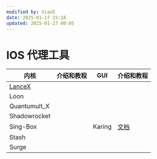 ```yaml
---
modified by: XiaoE
date: 2025-01-17 15:18
updated: 2025-01-27 00:05
---
```

# IOS 代理工具

| 内核                                          | 介绍和教程 | GUI    | 介绍和教程                     |
| ------------------------------------------- | ----- | ------ | ------------------------- |
| [LanceX](https://shadowboat.app/lancexapp/) |       |        |                           |
| Loon                                        |       |        |                           |
| Quantumult_X                                |       |        |                           |
| Shadowrocket                                |       |        |                           |
| Sing-Box                                    |       | Karing | [文档](https://karing.app/) |
| Stash                                       |       |        |                           |
| Surge                                       |       |        |                           |
